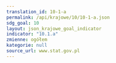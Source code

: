 ```yaml
---
translation_id: 10-1-a
permalink: /api/krajowe/10/10-1-a.json
sdg_goal: 10
layout: json_krajowe_goal_indicator
indicator: "10.1.a"
zmienne: ogółem
kategorie: null
source_url: www.stat.gov.pl
---
```

